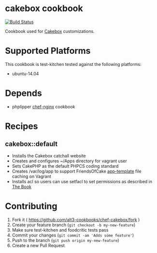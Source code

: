 # cakebox cookbook

[![Build Status](https://travis-ci.org/alt3-cookbooks/chef-cakebox.svg)](https://travis-ci.org/alt3-cookbooks/chef-cakebox)

Cookbook used for [Cakebox](https://github.com/alt3/cakebox) customizations.

# Supported Platforms

This cookbook is test-kitchen tested against the following platforms:

- ubuntu-14.04

# Depends

- phplipper [chef-nginx](https://github.com/phlipper/chef-nginx) cookbook

# Recipes

## cakebox::default

- Installs the Cakebox catchall website
- Creates and configures ~/Apps directory for vagrant user
- Sets CakePHP as the default PHPCS coding standard
- Creates /var/log/app to support FriendsOfCake [app-template](https://github.com/FriendsOfCake/app-template) file caching on Vagrant
- Installs acl so users can use setfacl to set permissions as described in [The Book](http://book.cakephp.org/2.0/en/installation.html#permissions)

# Contributing

1. Fork it ( https://github.com/alt3-cookbooks/chef-cakebox/fork )
2. Create your feature branch (`git checkout -b my-new-feature`)
3. Make sure test-kitchen and foodcritic tests pass
4. Commit your changes (`git commit -am 'Adds some feature'`)
5. Push to the branch (`git push origin my-new-feature`)
6. Create a new Pull Request
